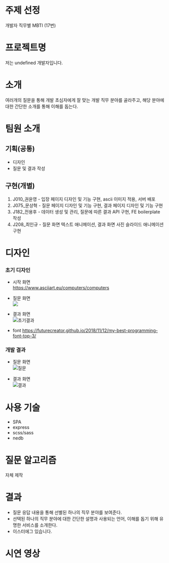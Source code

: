 # 주제 선정
개발자 직무별 MBTI (17번)

# 프로젝트명
저는 undefined 개발자입니다.

# 소개
여러개의 질문을 통해 개발 초심자에게 잘 맞는 개발 직무 분야를 골라주고, 해당 분야에 대한 간단한 소개를 통해 이해를 돕는다.

# 팀원 소개
## 기획(공통)
- 디자인
- 질문 및 결과 작성

## 구현(개별)   
1. J010_권윤영 - 입장 페이지 디자인 및 기능 구현, ascii 이미지 적용, 서버 배포
2. J075_문상혁 - 질문 페이지 디자인 및 기능 구현, 결과 페이지 디자인 및 기능 구현
3. J182_전용후 - 데이터 생성 및 관리, 질문에 따른 결과 API 구현, FE boilerplate 작성
4. J208_최인규 - 질문 화면 텍스트 애니메이션, 결과 화면 사진 슬라이드 애니메이션 구현

# 디자인   
### 초기 디자인   
- 시작 화면   
https://www.asciiart.eu/computers/computers   
   
- 질문 화면   
![](https://i.imgur.com/0tm5FOe.png)     
   
- 결과 화면   
![초기결과](https://user-images.githubusercontent.com/71963121/134614293-7d28f352-a80d-47c5-821e-e2a511524cd6.PNG)   
   
- font
https://futurecreator.github.io/2018/11/12/my-best-programming-font-top-3/   
   
### 개발 결과   
- 질문 화면   
![질문](https://user-images.githubusercontent.com/71963121/134613975-5baa1c29-8947-4b74-ae2a-fa6bba7ac795.png)  
   
- 결과 화면     
![결과](https://user-images.githubusercontent.com/71963121/134613967-abe844bf-8449-4cce-ae2b-bd85c248e760.png)      

# 사용 기술
- SPA
- express
- scss/sass
- nedb

# 질문 알고리즘
자체 제작

# 결과
- 질문 응답 내용을 통해 선별된 하나의 직무 분야를 보여준다.
- 선택된 하나의 직무 분야에 대한 간단한 설명과 사용되는 언어, 이해를 돕기 위해 유명한 서비스를 소개한다.
- 이스터에그 있습니다.

# 시연 영상
